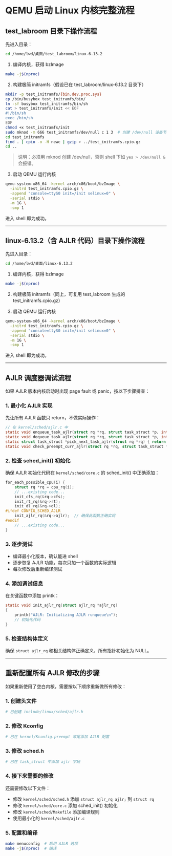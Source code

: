 # QEMU 启动 Linux 内核完整流程

## test_labroom 目录下操作流程

先进入目录：
```bash
cd /home/lwd/桌面/test_labroom/linux-6.13.2
```

1. 编译内核，获得 bzImage

```bash
make -j$(nproc)
```

2. 构建极简 initramfs（假设已在 test_labroom/linux-6.13.2 目录下）

```bash
mkdir -p test_initramfs/{bin,dev,proc,sys}
cp /bin/busybox test_initramfs/bin/
ln -sf busybox test_initramfs/bin/sh
cat > test_initramfs/init << EOF
#!/bin/sh
exec /bin/sh
EOF
chmod +x test_initramfs/init
sudo mknod -m 666 test_initramfs/dev/null c 1 3  # 创建 /dev/null 设备节点，避免 shell 重定向报错
cd test_initramfs
find . | cpio -o -H newc | gzip > ../test_initramfs.cpio.gz
cd ..
```

> 说明：必须用 mknod 创建 /dev/null，否则 shell 下如 `yes > /dev/null &` 会报错。

3. 启动 QEMU 运行内核

```bash
qemu-system-x86_64 -kernel arch/x86/boot/bzImage \
  -initrd test_initramfs.cpio.gz \
  -append "console=ttyS0 init=/init selinux=0" \
  -serial stdio \
  -m 1G \
  -smp 1
```

进入 shell 即为成功。

---

## linux-6.13.2（含 AJLR 代码）目录下操作流程

先进入目录：
```bash
cd /home/lwd/桌面/linux-6.13.2
```

1. 编译内核，获得 bzImage

```bash
make -j$(nproc)
```

2. 构建极简 initramfs（同上，可复用 test_labroom 生成的 test_initramfs.cpio.gz）

3. 启动 QEMU 运行内核

```bash
qemu-system-x86_64 -kernel arch/x86/boot/bzImage \
  -initrd test_initramfs.cpio.gz \
  -append "console=ttyS0 init=/init selinux=0" \
  -serial stdio \
  -m 1G \
  -smp 1
```

进入 shell 即为成功。

---

## AJLR 调度器调试流程

如果 AJLR 版本内核启动时出现 page fault 或 panic，按以下步骤排查：

### 1. 最小化 AJLR 实现

先让所有 AJLR 函数只 return，不做实际操作：

```c
// 在 kernel/sched/ajlr.c 中
static void enqueue_task_ajlr(struct rq *rq, struct task_struct *p, int flags) { return; }
static void dequeue_task_ajlr(struct rq *rq, struct task_struct *p, int flags) { return; }
static struct task_struct *pick_next_task_ajlr(struct rq *rq) { return NULL; }
static void check_preempt_curr_ajlr(struct rq *rq, struct task_struct *p, int flags) { return; }
```

### 2. 检查 sched_init() 初始化

确保 AJLR 初始化代码在 `kernel/sched/core.c` 的 sched_init() 中正确添加：

```c
for_each_possible_cpu(i) {
    struct rq *rq = cpu_rq(i);
    // ...existing code...
    init_cfs_rq(&rq->cfs);
    init_rt_rq(&rq->rt);
    init_dl_rq(&rq->dl);
#ifdef CONFIG_SCHED_AJLR
    init_ajlr_rq(&rq->ajlr);  // 确保此函数正确实现
#endif
    // ...existing code...
}
```

### 3. 逐步测试

- 编译最小化版本，确认能进 shell
- 逐步恢复 AJLR 功能，每次只加一个函数的实际逻辑
- 每次修改后重新编译测试

### 4. 添加调试信息

在关键函数中添加 printk：

```c
static void init_ajlr_rq(struct ajlr_rq *ajlr_rq)
{
    printk("AJLR: Initializing AJLR runqueue\n");
    // 初始化代码
}
```

### 5. 检查结构体定义

确保 `struct ajlr_rq` 和相关结构体正确定义，所有指针初始化为 NULL。

---

## 重新配置所有 AJLR 修改的步骤

如果重新使用了空白内核，需要按以下顺序重新做所有修改：

### 1. 创建头文件
```bash
# 已创建 include/linux/sched/ajlr.h
```

### 2. 修改 Kconfig
```bash
# 已在 kernel/Kconfig.preempt 末尾添加 AJLR 配置
```

### 3. 修改 sched.h
```bash
# 已在 task_struct 中添加 ajlr 字段
```

### 4. 接下来需要的修改

还需要修改以下文件：

- 修改 `kernel/sched/sched.h` 添加 `struct ajlr_rq ajlr;` 到 `struct rq`
- 修改 `kernel/sched/core.c` 添加 sched_init() 初始化
- 修改 `kernel/sched/Makefile` 添加编译规则
- 使用最小化的 `kernel/sched/ajlr.c`

### 5. 配置和编译
```bash
make menuconfig  # 启用 AJLR 选项
make -j$(nproc)  # 编译
```